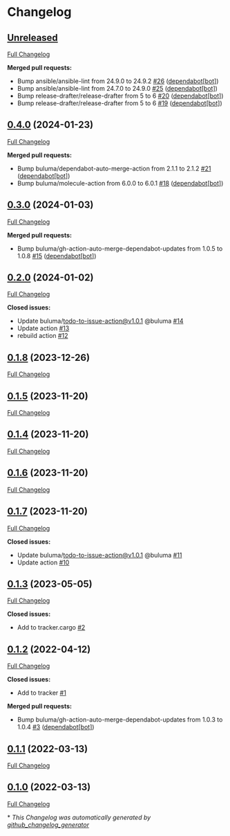 # Changelog

## [Unreleased](https://github.com/buluma/ansible-role-cargo/tree/HEAD)

[Full Changelog](https://github.com/buluma/ansible-role-cargo/compare/0.4.0...HEAD)

**Merged pull requests:**

- Bump ansible/ansible-lint from 24.9.0 to 24.9.2 [\#26](https://github.com/buluma/ansible-role-cargo/pull/26) ([dependabot[bot]](https://github.com/apps/dependabot))
- Bump ansible/ansible-lint from 24.7.0 to 24.9.0 [\#25](https://github.com/buluma/ansible-role-cargo/pull/25) ([dependabot[bot]](https://github.com/apps/dependabot))
- Bump release-drafter/release-drafter from 5 to 6 [\#20](https://github.com/buluma/ansible-role-cargo/pull/20) ([dependabot[bot]](https://github.com/apps/dependabot))
- Bump release-drafter/release-drafter from 5 to 6 [\#19](https://github.com/buluma/ansible-role-cargo/pull/19) ([dependabot[bot]](https://github.com/apps/dependabot))

## [0.4.0](https://github.com/buluma/ansible-role-cargo/tree/0.4.0) (2024-01-23)

[Full Changelog](https://github.com/buluma/ansible-role-cargo/compare/0.3.0...0.4.0)

**Merged pull requests:**

- Bump buluma/dependabot-auto-merge-action from 2.1.1 to 2.1.2 [\#21](https://github.com/buluma/ansible-role-cargo/pull/21) ([dependabot[bot]](https://github.com/apps/dependabot))
- Bump buluma/molecule-action from 6.0.0 to 6.0.1 [\#18](https://github.com/buluma/ansible-role-cargo/pull/18) ([dependabot[bot]](https://github.com/apps/dependabot))

## [0.3.0](https://github.com/buluma/ansible-role-cargo/tree/0.3.0) (2024-01-03)

[Full Changelog](https://github.com/buluma/ansible-role-cargo/compare/0.2.0...0.3.0)

**Merged pull requests:**

- Bump buluma/gh-action-auto-merge-dependabot-updates from 1.0.5 to 1.0.8 [\#15](https://github.com/buluma/ansible-role-cargo/pull/15) ([dependabot[bot]](https://github.com/apps/dependabot))

## [0.2.0](https://github.com/buluma/ansible-role-cargo/tree/0.2.0) (2024-01-02)

[Full Changelog](https://github.com/buluma/ansible-role-cargo/compare/0.1.8...0.2.0)

**Closed issues:**

- Update buluma/todo-to-issue-action@v1.0.1 @buluma [\#14](https://github.com/buluma/ansible-role-cargo/issues/14)
- Update action [\#13](https://github.com/buluma/ansible-role-cargo/issues/13)
- rebuild action [\#12](https://github.com/buluma/ansible-role-cargo/issues/12)

## [0.1.8](https://github.com/buluma/ansible-role-cargo/tree/0.1.8) (2023-12-26)

[Full Changelog](https://github.com/buluma/ansible-role-cargo/compare/0.1.5...0.1.8)

## [0.1.5](https://github.com/buluma/ansible-role-cargo/tree/0.1.5) (2023-11-20)

[Full Changelog](https://github.com/buluma/ansible-role-cargo/compare/0.1.4...0.1.5)

## [0.1.4](https://github.com/buluma/ansible-role-cargo/tree/0.1.4) (2023-11-20)

[Full Changelog](https://github.com/buluma/ansible-role-cargo/compare/0.1.6...0.1.4)

## [0.1.6](https://github.com/buluma/ansible-role-cargo/tree/0.1.6) (2023-11-20)

[Full Changelog](https://github.com/buluma/ansible-role-cargo/compare/0.1.7...0.1.6)

## [0.1.7](https://github.com/buluma/ansible-role-cargo/tree/0.1.7) (2023-11-20)

[Full Changelog](https://github.com/buluma/ansible-role-cargo/compare/0.1.3...0.1.7)

**Closed issues:**

- Update buluma/todo-to-issue-action@v1.0.1 @buluma [\#11](https://github.com/buluma/ansible-role-cargo/issues/11)
- Update action [\#10](https://github.com/buluma/ansible-role-cargo/issues/10)

## [0.1.3](https://github.com/buluma/ansible-role-cargo/tree/0.1.3) (2023-05-05)

[Full Changelog](https://github.com/buluma/ansible-role-cargo/compare/0.1.2...0.1.3)

**Closed issues:**

- Add to tracker.cargo [\#2](https://github.com/buluma/ansible-role-cargo/issues/2)

## [0.1.2](https://github.com/buluma/ansible-role-cargo/tree/0.1.2) (2022-04-12)

[Full Changelog](https://github.com/buluma/ansible-role-cargo/compare/0.1.1...0.1.2)

**Closed issues:**

- Add to tracker [\#1](https://github.com/buluma/ansible-role-cargo/issues/1)

**Merged pull requests:**

- Bump buluma/gh-action-auto-merge-dependabot-updates from 1.0.3 to 1.0.4 [\#3](https://github.com/buluma/ansible-role-cargo/pull/3) ([dependabot[bot]](https://github.com/apps/dependabot))

## [0.1.1](https://github.com/buluma/ansible-role-cargo/tree/0.1.1) (2022-03-13)

[Full Changelog](https://github.com/buluma/ansible-role-cargo/compare/0.1.0...0.1.1)

## [0.1.0](https://github.com/buluma/ansible-role-cargo/tree/0.1.0) (2022-03-13)

[Full Changelog](https://github.com/buluma/ansible-role-cargo/compare/e43894612982291f88e5c9106f4083f3997c92d3...0.1.0)



\* *This Changelog was automatically generated by [github_changelog_generator](https://github.com/github-changelog-generator/github-changelog-generator)*
